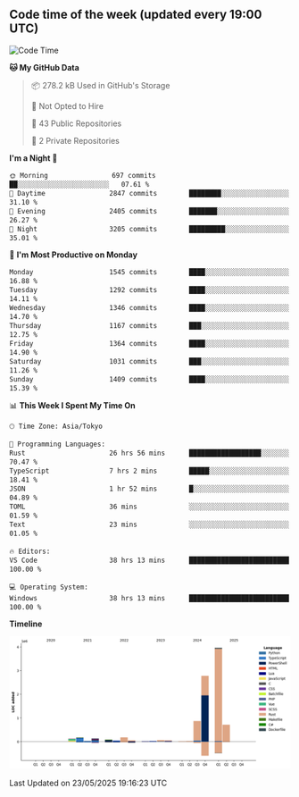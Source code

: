 ## Code time of the week (updated every 19:00 UTC)

<!--START_SECTION:waka-->
![Code Time](http://img.shields.io/badge/Code%20Time-4%2C878%20hrs%2042%20mins-blue)

**🐱 My GitHub Data** 

> 📦 278.2 kB Used in GitHub's Storage 
 > 
> 🚫 Not Opted to Hire
 > 
> 📜 43 Public Repositories 
 > 
> 🔑 2 Private Repositories 
 > 
**I'm a Night 🦉** 

```text
🌞 Morning                697 commits         ██░░░░░░░░░░░░░░░░░░░░░░░   07.61 % 
🌆 Daytime                2847 commits        ████████░░░░░░░░░░░░░░░░░   31.10 % 
🌃 Evening                2405 commits        ███████░░░░░░░░░░░░░░░░░░   26.27 % 
🌙 Night                  3205 commits        █████████░░░░░░░░░░░░░░░░   35.01 % 
```
📅 **I'm Most Productive on Monday** 

```text
Monday                   1545 commits        ████░░░░░░░░░░░░░░░░░░░░░   16.88 % 
Tuesday                  1292 commits        ████░░░░░░░░░░░░░░░░░░░░░   14.11 % 
Wednesday                1346 commits        ████░░░░░░░░░░░░░░░░░░░░░   14.70 % 
Thursday                 1167 commits        ███░░░░░░░░░░░░░░░░░░░░░░   12.75 % 
Friday                   1364 commits        ████░░░░░░░░░░░░░░░░░░░░░   14.90 % 
Saturday                 1031 commits        ███░░░░░░░░░░░░░░░░░░░░░░   11.26 % 
Sunday                   1409 commits        ████░░░░░░░░░░░░░░░░░░░░░   15.39 % 
```


📊 **This Week I Spent My Time On** 

```text
🕑︎ Time Zone: Asia/Tokyo

💬 Programming Languages: 
Rust                     26 hrs 56 mins      ██████████████████░░░░░░░   70.47 % 
TypeScript               7 hrs 2 mins        █████░░░░░░░░░░░░░░░░░░░░   18.41 % 
JSON                     1 hr 52 mins        █░░░░░░░░░░░░░░░░░░░░░░░░   04.89 % 
TOML                     36 mins             ░░░░░░░░░░░░░░░░░░░░░░░░░   01.59 % 
Text                     23 mins             ░░░░░░░░░░░░░░░░░░░░░░░░░   01.05 % 

🔥 Editors: 
VS Code                  38 hrs 13 mins      █████████████████████████   100.00 % 

💻 Operating System: 
Windows                  38 hrs 13 mins      █████████████████████████   100.00 % 
```

**Timeline**

![Lines of Code chart](https://raw.githubusercontent.com/SARDONYX-sard/SARDONYX-sard/main/assets/bar_graph.png)


 Last Updated on 23/05/2025 19:16:23 UTC
<!--END_SECTION:waka-->